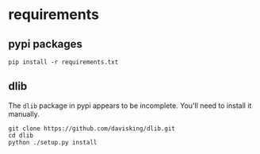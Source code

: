 # requirements

## pypi packages

    pip install -r requirements.txt

## dlib

The `dlib` package in pypi appears to be incomplete. You'll need to install it manually.

    git clone https://github.com/davisking/dlib.git
    cd dlib
    python ./setup.py install


